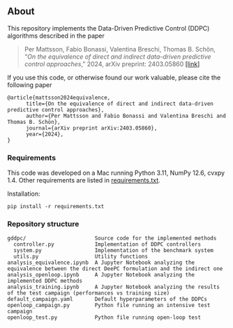 ## About
This repository implements the Data-Driven Predictive Control (DDPC) algorithms described in the paper
> Per Mattsson, Fabio Bonassi, Valentina Breschi, Thomas B. Schön, “_On the equivalence of direct and indirect data-driven predictive control approaches_,” 2024, arXiv preprint: 2403.05860 [[link]](https://arxiv.org/abs/2403.05860)

If you use this code, or otherwise found our work valuable, please cite the following paper

```
@article{mattsson2024equivalence,
      title={On the equivalence of direct and indirect data-driven predictive control approaches}, 
      author={Per Mattsson and Fabio Bonassi and Valentina Breschi and Thomas B. Schön},  
      journal={arXiv preprint arXiv:2403.05860},
      year={2024},
}
```

### Requirements
This code was developed on a Mac running Python 3.11, NumPy 12.6, cvxpy 1.4. 
Other requirements are listed in [requirements.txt](./requirements.txt).

Installation:
```
pip install -r requirements.txt
```

### Repository structure
```
gddpc/                      Source code for the implemented methods
  controller.py             Implementation of DDPC controllers
  system.py                 Implementation of the benchmark system
  utils.py                  Utility functions
analysis_equivalence.ipynb  A Jupyter Notebook analyzing the equivalence between the direct DeePC formulation and the indirect one
analysis_openloop.ipynb     A Jupyter Notebook analyzing the implemented DDPC methods
analysis_training.ipynb     A Jupyter Notebook analyzing the results of the test campaign (performances vs training size)
default_campaign.yaml       Default hyperparameters of the DDPCs
openloop_campaign.py        Python file running an intensive test campaign
openloop_test.py            Python file running open-loop test
```
